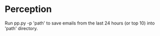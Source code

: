 # Perception
Run pp.py -p 'path' to save emails from the last 24 hours (or top 10) into 'path' directory.
